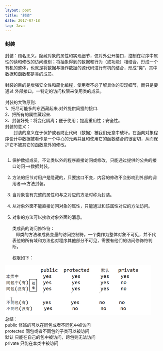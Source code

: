 ```yaml
---
layout: post
title: "封装"
date: 2017-07-18  
tag: Java 
---
```




### 封装

封装：顾名思义，隐藏对象的属性和实现细节，仅对外公开接口，控制在程序中属性的读和修改的访问级别；将抽象得到的数据和行为（或功能）相结合，形成一个有机的整体，也就是将数据与操作数据的源代码进行有机的结合，形成“类”，其中数据和函数都是类的成员。<br>
<br>
封装的目的是增强安全性和简化编程，使用者不必了解具体的实现细节，而只是要通过 外部接口，一特定的访问权限来使用类的成员。 <br>
<br>
封装的大致原则:<br>
1、把尽可能多的东西藏起来.对外提供简捷的接口. <br>
2、把所有的属性藏起来. <br>
3、封装好处：将变化隔离；便于使用；提高重用性；安全性。<br>
封装的意义：<br>
　　封装的意义在于保护或者防止代码（数据）被我们无意中破坏。在面向对象程序设计中数据被看作是一个中心的元素并且和使用它的函数结合的很密切，从而保护它不被其它的函数意外的修改。<br>
<br>

1. 保护数据成员，不让类以外的程序直接访问或修改，只能通过提供的公共的接口访问==&gt;数据封装。<br>
   <br>
2. 方法的细节对用户是隐藏的，只要接口不变，内容的修改不会影响到外部的调用者==&gt;方法封装。 <br>
   <br>
3. 当对象含有完整的属性和与之对应的方法时称为封装。<br>
   <br>
4. 从对象外面不能直接访问对象的属性，只能通过和该属性对应的方法访问。<br>
   <br>
5. 对象的方法可以接收对象外面的消息。<br>
   <br>
   类成员的访问修饰符：<br>
   &nbsp; &nbsp;即类的方法和成员变量的访问控制符，一个类作为整体对象不可见，并不代表他的所有域和方法也对程序其他部分不可见，需要有他们的访问修饰符判断。<br>
   <br>
   权限如下：<br>

<img src="power.png">
<br>
总结：<br>
 public 修饰的可以在同包或者不同包中被访问<br>
 protected 同包或者不同包的子类可以被访问<br>
 默认 只能在自己的包中被访问，跨包则无法访问<br>
 private 只能在本类中被访问<br>
<br>
<br>
